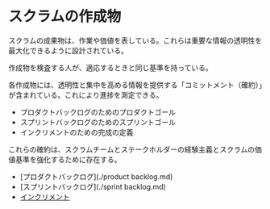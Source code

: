 スクラムの作成物
=====

スクラムの成果物は、作業や価値を表している。これらは重要な情報の透明性を最大化できるように設計されている。

作成物を検査する人が、適応するときと同じ基準を持っている。

各作成物には、透明性と集中を高める情報を提供する「コミットメント（確約）」が含まれている。これにより進捗を測定できる。

* プロダクトバックログのためのプロダクトゴール
* スプリントバックログのためのスプリントゴール
* インクリメントのための完成の定義

これらの確約は、スクラムチームとステークホルダーの経験主義とスクラムの価値基準を強化するために存在する。

* [プロダクトバックログ](./product backlog.md)
* [スプリントバックログ](./sprint backlog.md)
* [インクリメント](./incriment.md)


